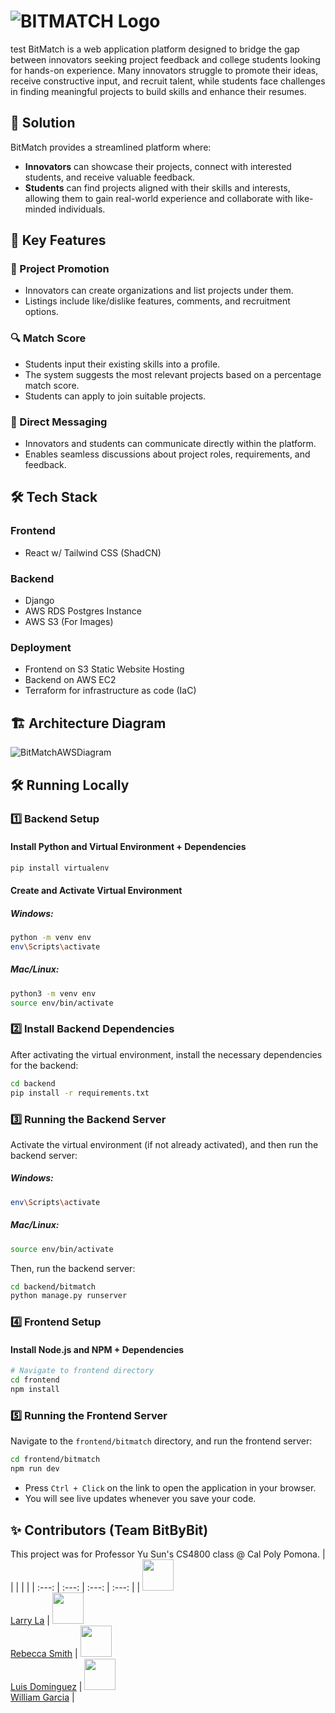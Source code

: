 # ![BITMATCH Logo](https://github.com/user-attachments/assets/86a9155c-f1ad-49d0-b01d-2580ee7b71a4)

test
BitMatch is a web application platform designed to bridge the gap between innovators seeking project feedback and college students looking for hands-on experience. Many innovators struggle to promote their ideas, receive constructive input, and recruit talent, while students face challenges in finding meaningful projects to build skills and enhance their resumes.

## 🚀 Solution

BitMatch provides a streamlined platform where:

- **Innovators** can showcase their projects, connect with interested students, and receive valuable feedback.
- **Students** can find projects aligned with their skills and interests, allowing them to gain real-world experience and collaborate with like-minded individuals.

## 🔑 Key Features

### 🎯 Project Promotion

- Innovators can create organizations and list projects under them.
- Listings include like/dislike features, comments, and recruitment options.

### 🔍 Match Score

- Students input their existing skills into a profile.
- The system suggests the most relevant projects based on a percentage match score.
- Students can apply to join suitable projects.

### 💬 Direct Messaging

- Innovators and students can communicate directly within the platform.
- Enables seamless discussions about project roles, requirements, and feedback.

## 🛠 Tech Stack

### Frontend

- React w/ Tailwind CSS (ShadCN)

### Backend

- Django
- AWS RDS Postgres Instance
- AWS S3 (For Images)

### Deployment

- Frontend on S3 Static Website Hosting
- Backend on AWS EC2
- Terraform for infrastructure as code (IaC)

## 🏗 Architecture Diagram

![BitMatchAWSDiagram](https://github.com/user-attachments/assets/ebf5667b-e255-4933-bee9-9970bd0c6f9a)

## 🛠 Running Locally

### 1️⃣ **Backend Setup**

#### Install Python and Virtual Environment + Dependencies

```sh
pip install virtualenv
```

#### Create and Activate Virtual Environment

##### Windows:

```sh
python -m venv env
env\Scripts\activate
```

##### Mac/Linux:

```sh
python3 -m venv env
source env/bin/activate
```

### 2️⃣ **Install Backend Dependencies**

After activating the virtual environment, install the necessary dependencies for the backend:

```sh
cd backend
pip install -r requirements.txt
```

### 3️⃣ **Running the Backend Server**

Activate the virtual environment (if not already activated), and then run the backend server:

##### Windows:

```sh
env\Scripts\activate
```

##### Mac/Linux:

```sh
source env/bin/activate
```

Then, run the backend server:

```sh
cd backend/bitmatch
python manage.py runserver
```

### 4️⃣ **Frontend Setup**

#### Install Node.js and NPM + Dependencies

```sh
# Navigate to frontend directory
cd frontend
npm install
```

### 5️⃣ **Running the Frontend Server**

Navigate to the `frontend/bitmatch` directory, and run the frontend server:

```sh
cd frontend/bitmatch
npm run dev
```

- Press `Ctrl + Click` on the link to open the application in your browser.
- You will see live updates whenever you save your code.

## ✨ Contributors (Team BitByBit)

This project was for Professor Yu Sun's CS4800 class @ Cal Poly Pomona.
| | | | |
| :---: | :---: | :---: | :---: |
| <img width="50" src="https://avatars.githubusercontent.com/u/137100338?v=4"/></br>[Larry La](https://github.com/larrylaa) | <img width="50" src="https://avatars.githubusercontent.com/u/2145912?v=4"/></br>[Rebecca Smith](https://github.com/Rebeccals) | <img width="50" src="https://avatars.githubusercontent.com/u/118137779?v=4"/></br> [Luis Dominguez](https://github.com/luisd101) | <img width="50" src="https://avatars.githubusercontent.com/u/102125255?v=4"/></br>[William Garcia](https://github.com/ColumnSkunky) |
